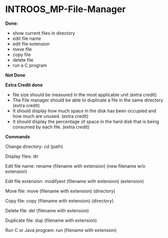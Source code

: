 # INTROOS_MP-File-Manager

**Done:**
- show current files in directory
- edit file name
- edit file extension
- move file
- copy file
- delete file
- run a C program

**Not Done**


**Extra Credit done**
-  file size should be measured in the most applicable unit (extra credit)
- The File manager should be able to duplicate a file in the same directory (extra credit)
- It should display how much space in the disk has been occupied and how much are unused. (extra credit)
- It should display the percentage of space in the hard disk that is being consumed by each file. (extra credit) 

**Commands**

Change directory: cd (path)

Display files:
dir

Edit file name: rename (filename with extension) (new filename w/o extension)

Edit file extension: modifyext (filename with extension) (extension)

Move file: move (filename with extension) (directory)

Copy file: copy (filename with extension) (directory)

Delete file: del (filename with extension)

Duplicate file: dup (filename with extension) 

Run C or Java program: run (filename with extension)